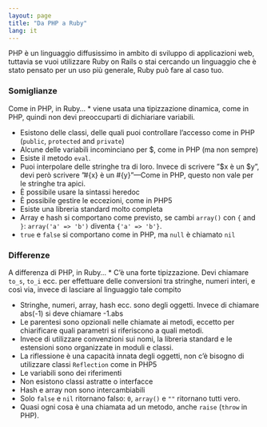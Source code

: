 ```yaml
---
layout: page
title: "Da PHP a Ruby"
lang: it
---
```


PHP è un linguaggio diffusissimo in ambito di sviluppo di applicazioni
web, tuttavia se vuoi utilizzare Ruby on Rails o stai cercando un
linguaggio che è stato pensato per un uso più generale, Ruby può fare al
caso tuo.

### Somiglianze

 Come in PHP, in Ruby… * viene usata una tipizzazione dinamica, come in PHP, quindi non devi
  preoccuparti di dichiariare variabili.
* Esistono delle classi, delle quali puoi controllare l’accesso come in
  PHP (`public`, `protected` and `private`)
* Alcune delle variabili incominciano per $, come in PHP (ma non sempre)
* Esiste il metodo `eval`.
* Puoi interpolare delle stringhe tra di loro. Invece di scrivere ”$x è
  un $y”, devi però scrivere ”#\{x} è un #\{y}”—Come in PHP, questo non
  vale per le stringhe tra apici.
* È possibile usare la sintassi heredoc
* È possibile gestire le eccezioni, come in PHP5
* Esiste una libreria standard molto completa
* Array e hash si comportano come previsto, se cambi `array()` con `{`
  and `}`\: `array('a' => 'b')` diventa `{'a' => 'b'}`.
* `true` e `false` si comportano come in PHP, ma `null` è chiamato `nil`

### Differenze

 A differenza di PHP, in Ruby… * C’è una forte tipizzazione. Devi chiamare `to_s`, `to_i` ecc. per
  effettuare delle conversioni tra stringhe, numeri interi, e così via,
  invece di lasciare al linguaggio tale compito
* Stringhe, numeri, array, hash ecc. sono degli oggetti. Invece di
  chiamare abs(-1) si deve chiamare -1.abs
* Le parentesi sono opzionali nelle chiamate ai metodi, eccetto per
  chiarificare quali parametri si riferiscono a quali metodi.
* Invece di utilizzare convenzioni sui nomi, la libreria standard e le
  estensioni sono organizzate in moduli e classi.
* La riflessione è una capacità innata degli oggetti, non c’è bisogno di
  utilizzare classi `Reflection` come in PHP5
* Le variabili sono dei riferimenti
* Non esistono classi astratte o interfacce
* Hash e array non sono intercambiabili
* Solo `false` e `nil` ritornano falso: `0`, `array()` e `""` ritornano
  tutti vero.
* Quasi ogni cosa è una chiamata ad un metodo, anche `raise` (`throw` in
  PHP).

